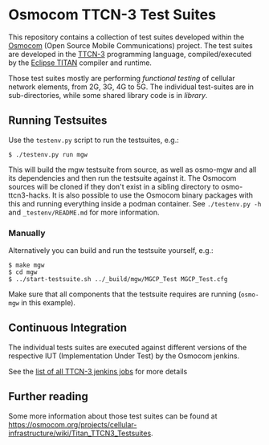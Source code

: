 # Osmocom TTCN-3 Test Suites

This repository contains a collection of test suites developed within
the [Osmocom](https://osmocom.org/) (Open Source Mobile Communications)
project.  The test suites are developed in the
[TTCN-3](https://de.wikipedia.org/wiki/TTCN-3) programming language,
compiled/executed by the [Eclipse TITAN](https://projects.eclipse.org/projects/tools.titan)
compiler and runtime.

Those test suites mostly are performing *functional testing* of cellular
network elements, from 2G, 3G, 4G to 5G.  The individual test-suites are
in sub-directories, while some shared library code is in *library*.

## Running Testsuites

Use the `testenv.py` script to run the testsuites, e.g.:

```
$ ./testenv.py run mgw
```

This will build the mgw testsuite from source, as well as osmo-mgw and all its
dependencies and then run the testsuite against it. The Osmocom sources will be
cloned if they don't exist in a sibling directory to osmo-ttcn3-hacks. It is
also possible to use the Osmocom binary packages with this and running
everything inside a podman container. See `./testenv.py -h` and
`_testenv/README.md` for more information.

### Manually

Alternatively you can build and run the testsuite yourself, e.g.:

```
$ make mgw
$ cd mgw
$ ../start-testsuite.sh ../_build/mgw/MGCP_Test MGCP_Test.cfg
```

Make sure that all components that the testsuite requires are running
(`osmo-mgw` in this example).

## Continuous Integration

The individual tests suites are executed against different versions of
the respective IUT (Implementation Under Test) by the Osmocom jenkins.

See the [list of all TTCN-3 jenkins jobs](https://jenkins.osmocom.org/jenkins/view/TTCN3/)
for more details

## Further reading

Some more information about those test suites can be found
at <https://osmocom.org/projects/cellular-infrastructure/wiki/Titan_TTCN3_Testsuites>.
